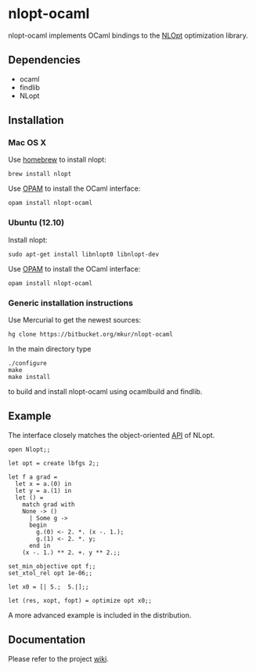 # nlopt-ocaml

nlopt-ocaml implements OCaml bindings to the [NLOpt](http://ab-initio.mit.edu/wiki/index.php/NLopt) optimization library. 

## Dependencies

* ocaml
* findlib
* NLopt 

## Installation

### Mac OS X

Use [homebrew](http://mxcl.github.com/homebrew/) to install nlopt:

	brew install nlopt
	
Use [OPAM](http://opam.ocamlpro.com) to install the OCaml interface:

	opam install nlopt-ocaml

### Ubuntu (12.10)

Install nlopt:

	sudo apt-get install libnlopt0 libnlopt-dev
	
Use [OPAM](http://opam.ocamlpro.com) to install the OCaml interface:

	opam install nlopt-ocaml

### Generic installation instructions

Use Mercurial to get the newest sources:

	hg clone https://bitbucket.org/mkur/nlopt-ocaml

In the main directory type

	./configure
	make 
	make install
	
	
to build and install nlopt-ocaml using ocamlbuild and findlib.

## Example

The interface closely matches the object-oriented [API](http://ab-initio.mit.edu/wiki/index.php/NLopt_Reference) of NLopt. 
	
	open Nlopt;;
	
	let opt = create lbfgs 2;;
	
	let f a grad = 					
	  let x = a.(0) in
	  let y = a.(1) in
	  let () =
	    match grad with
		None -> ()
	      | Some g ->
		  begin  
		    g.(0) <- 2. *. (x -. 1.);
		    g.(1) <- 2. *. y;
		  end in
	    (x -. 1.) ** 2. +. y ** 2.;;
	
	set_min_objective opt f;;
	set_xtol_rel opt 1e-06;;
	
	let x0 = [| 5.;  5.|];;
	
	let (res, xopt, fopt) = optimize opt x0;;
	


A more advanced example is included in the distribution.

## Documentation

Please refer to the project [wiki](https://bitbucket.org/mkur/nlopt-ocaml/wiki/Home).


